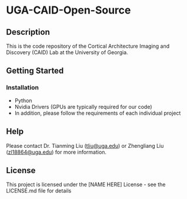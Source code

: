 # UGA-CAID-Open-Source

## Description

This is the code repository of the Cortical Architecture Imaging and Discovery (CAID) Lab at the University of Georgia. 

## Getting Started

### Installation

* Python
* Nvidia Drivers (GPUs are typically required for our code)
* In addition, please follow the requirements of each individual project

## Help

Please contact Dr. Tianming Liu (tliu@uga.edu) or Zhengliang Liu (zl18864@uga.edu) for more information. 

## License

This project is licensed under the [NAME HERE] License - see the LICENSE.md file for details
